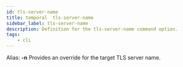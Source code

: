 ```yaml
---
id: tls-server-name
title: temporal  tls-server-name
sidebar_label: tls-server-name
description: Definition for the tls-server-name command option.
tags:
	- cli
---
```


Alias: **-n**
Provides an override for the target TLS server name.
